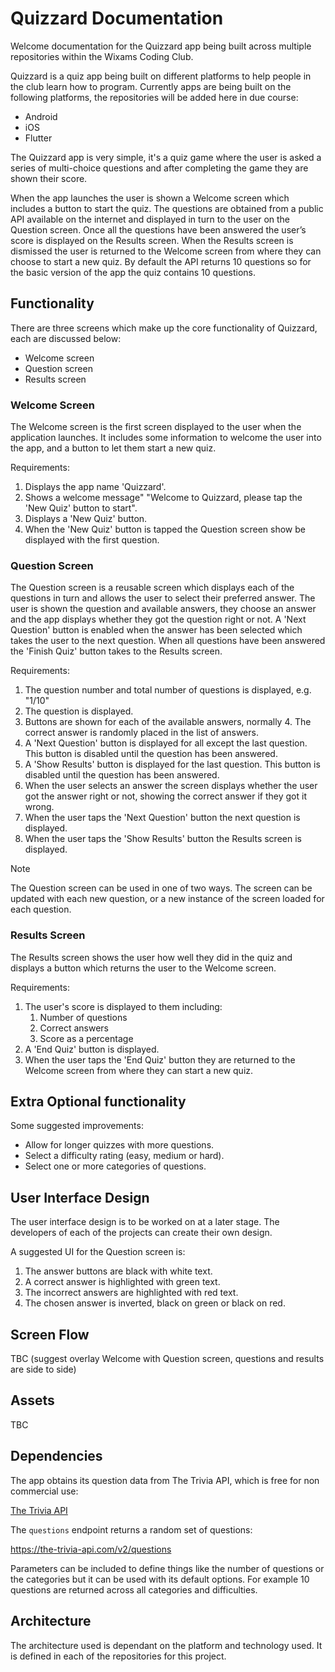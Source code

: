 # Quizzard Documentation

Welcome documentation for the Quizzard app being built across multiple repositories within the Wixams Coding Club.

Quizzard is a quiz app being built on different platforms to help people in the club learn how to program. Currently apps are being built on the following platforms, the repositories will be added here in due course:

* Android
* iOS
* Flutter

The Quizzard app is very simple, it's a quiz game where the user is asked a series of multi-choice questions and after completing the game they are shown their score. 

When the app launches the user is shown a Welcome screen which includes a button to start the quiz. The questions are obtained from a public API available on the internet and displayed in turn to the user on the Question screen. Once all the questions have been answered the user’s score is displayed on the Results screen. When the Results screen is dismissed the user is returned to the Welcome screen from where they can choose to start a new quiz. By default the API returns 10 questions so for the basic version of the app the quiz contains 10 questions.

## Functionality
There are three screens which make up the core functionality of Quizzard, each are discussed below:

* Welcome screen
* Question screen
* Results screen

### Welcome Screen
The Welcome screen is the first screen displayed to the user when the application launches. It includes some information to welcome the user into the app, and a button to let them start a new quiz.

Requirements:
1. Displays the app name 'Quizzard'.
2. Shows a welcome message" "Welcome to Quizzard, please tap the 'New Quiz' button to start".
3. Displays a 'New Quiz' button.
4. When the 'New Quiz' button is tapped the Question screen show be displayed with the first question.

### Question Screen
The Question screen is a reusable screen which displays each of the questions in turn and allows the user to select their preferred answer. The user is shown the question and available answers, they choose an answer and the app displays whether they got the question right or not. A 'Next Question' button is enabled when the answer has been selected which takes the user to the next question. When all questions have been answered the 'Finish Quiz' button takes to the Results screen.

Requirements:
1. The question number and total number of questions is displayed, e.g. "1/10"
2. The question is displayed.
3. Buttons are shown for each of the available answers, normally 4. The correct answer is randomly placed in the list of answers.
4. A 'Next Question' button is displayed for all except the last question. This button is disabled until the question has been answered.
5. A 'Show Results' button is displayed for the last question. This button is disabled until the question has been answered.
6. When the user selects an answer the screen displays whether the user got the answer right or not, showing the correct answer if they got it wrong.
7. When the user taps the 'Next Question' button the next question is displayed.
8. When the user taps the 'Show Results' button the Results screen is displayed.

> [!NOTE]
> The Question screen can be used in one of two ways. The screen can be updated with each new question, or a new instance of the screen loaded for each question.

### Results Screen
The Results screen shows the user how well they did in the quiz and displays a button which returns the user to the Welcome screen.

Requirements:
1. The user's score is displayed to them including:
	1. Number of questions
	2. Correct answers
	3. Score as a percentage
2. A 'End Quiz' button is displayed.
3. When the user taps the 'End Quiz' button they are returned to the Welcome screen from where they can start a new quiz.

## Extra Optional functionality 
Some suggested improvements:
* Allow for longer quizzes with more questions.
* Select a difficulty rating (easy, medium or hard).
* Select one or more categories of questions.

## User Interface Design
The user interface design is to be worked on at a later stage. The developers of each of the projects can create their own design.

A suggested UI for the Question screen is:
1. The answer buttons are black with white text.
2. A correct answer is highlighted with green text.
3. The incorrect answers are highlighted with red text.
4. The chosen answer is inverted, black on green or black on red.

## Screen Flow
TBC (suggest overlay Welcome with Question screen, questions and results are side to side)

## Assets
TBC

## Dependencies
The app obtains its question data from The Trivia API, which is free for non commercial use:

[The Trivia API](https://the-trivia-api.com)

The `questions` endpoint returns a random set of questions:

https://the-trivia-api.com/v2/questions

Parameters can be included to define things like the number of questions or the categories but it can be used with its default options. For example 10 questions are returned across all categories and difficulties.

## Architecture
The architecture used is dependant on the platform and technology used. It is defined in each of the repositories for this project.
